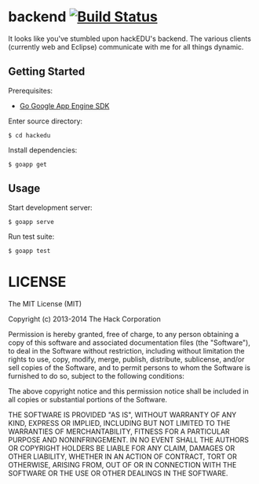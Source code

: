 # backend [![Build Status](https://drone.io/github.com/hackedu/backend/status.png)](https://drone.io/github.com/hackedu/backend/latest)

It looks like you've stumbled upon hackEDU's backend. The various clients
(currently web and Eclipse) communicate with me for all things dynamic.

## Getting Started

Prerequisites:

* [Go Google App Engine SDK](https://developers.google.com/appengine/downloads#Google_App_Engine_SDK_for_Go)

Enter source directory:

```
$ cd hackedu
```

Install dependencies:

```
$ goapp get
```

## Usage

Start development server:

```
$ goapp serve
```

Run test suite:

```
$ goapp test
```

# LICENSE

The MIT License (MIT)

Copyright (c) 2013-2014 The Hack Corporation

Permission is hereby granted, free of charge, to any person obtaining a copy of
this software and associated documentation files (the "Software"), to deal in
the Software without restriction, including without limitation the rights to
use, copy, modify, merge, publish, distribute, sublicense, and/or sell copies
of the Software, and to permit persons to whom the Software is furnished to do
so, subject to the following conditions:

The above copyright notice and this permission notice shall be included in all
copies or substantial portions of the Software.

THE SOFTWARE IS PROVIDED "AS IS", WITHOUT WARRANTY OF ANY KIND, EXPRESS OR
IMPLIED, INCLUDING BUT NOT LIMITED TO THE WARRANTIES OF MERCHANTABILITY,
FITNESS FOR A PARTICULAR PURPOSE AND NONINFRINGEMENT. IN NO EVENT SHALL THE
AUTHORS OR COPYRIGHT HOLDERS BE LIABLE FOR ANY CLAIM, DAMAGES OR OTHER
LIABILITY, WHETHER IN AN ACTION OF CONTRACT, TORT OR OTHERWISE, ARISING FROM,
OUT OF OR IN CONNECTION WITH THE SOFTWARE OR THE USE OR OTHER DEALINGS IN THE
SOFTWARE.
